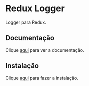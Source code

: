 # Redux Logger

Logger para Redux.

## Documentação

Clique [aqui](https://github.com/LogRocket/redux-logger) para ver a documentação.

## Instalação

Clique [aqui](https://www.npmjs.com/package/redux-logger) para fazer a instalação.
